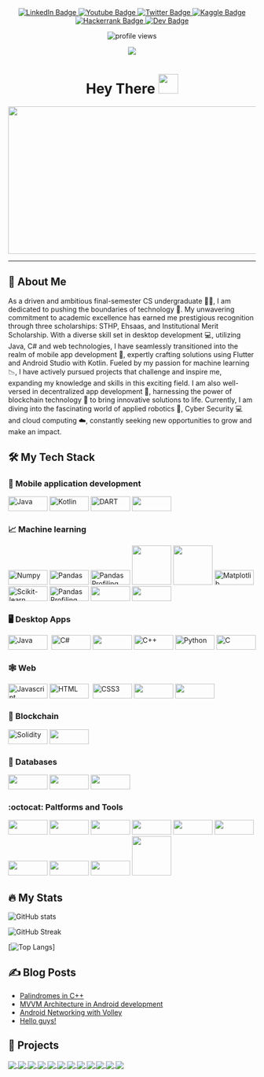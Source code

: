 <div id="badges" align="center">
  <a href="https://www.linkedin.com/in/sajjad-ali-b428b6198">
    <img 
      src="https://img.shields.io/badge/linkedin-%230077B5.svg?style=for-the-badge&logo=linkedin&logoColor=white" 
      alt="LinkedIn Badge"/>
  </a>
  <a href="https://www.youtube.com/channel/UCXfYIIBvk2e4H60BdKoznRA">
    <img 
      src="https://img.shields.io/badge/YouTube-%23FF0000.svg?style=for-the-badge&logo=YouTube&logoColor=white" 
      alt="Youtube Badge"/>
  </a>
  <a href="https://twitter.com/ali_imsajjad">
    <img 
      src="https://img.shields.io/badge/Twitter-%231DA1F2.svg?style=for-the-badge&logo=Twitter&logoColor=white" 
      alt="Twitter Badge"/>
  </a>
  <a href="https://www.kaggle.com/sajjadali786">
    <img 
      src = "https://img.shields.io/badge/Kaggle-035a7d?style=for-the-badge&logo=kaggle&logoColor=white" 
      alt="Kaggle Badge"/>
  </a>
  <a href="https://www.hackerrank.com/sajjad_bscsf19">
    <img 
      src = "https://img.shields.io/badge/-Hackerrank-2EC866?style=for-the-badge&logo=HackerRank&logoColor=white" 
      alt="Hackerrank Badge"/>
  </a>
  <a href="https://dev.to/sajjadali54">
    <img 
      src = "https://img.shields.io/badge/dev.to-0A0A0A?style=for-the-badge&logo=dev.to&logoColor=white" 
      alt="Dev Badge"/>
  </a>

  <p align="center">
  <img 
    src="https://komarev.com/ghpvc/?username=SajjadAli54&style=flat-square&color=blue" 
    alt="profile views"/>
</p>

</div>
<div align="center">
<img src="https://quotes-github-readme.vercel.app/api?type=horizontal&theme=dark">
</div>
<h1 align="center">
  Hey There
  <img 
    src="https://media.giphy.com/media/hvRJCLFzcasrR4ia7z/giphy.gif" 
    width="40px"/>
</h1>
<div align="center">
  <img 
    src="https://media.giphy.com/media/PI3QGKFN6XZUCMMqJm/giphy.gif" 
    width="600" 
    height="300"/>
</div>

---

## :boy: About Me

As a driven and ambitious final-semester CS undergraduate :man_student:, I am dedicated to pushing the boundaries of technology :gem:. My unwavering commitment to academic excellence has earned me prestigious recognition through three scholarships: STHP, Ehsaas, and Institutional Merit Scholarship. With a diverse skill set in desktop development :computer:, utilizing Java, C# and web technologies, I have seamlessly transitioned into the realm of mobile app development :iphone:, expertly crafting solutions using Flutter and Android Studio with Kotlin. Fueled by my passion for machine learning :chart_with_downwards_trend:, I have actively pursued projects that challenge and inspire me, expanding my knowledge and skills in this exciting field. I am also well-versed in decentralized app development :key:, harnessing the power of blockchain technology :ledger: to bring innovative solutions to life. Currently, I am diving into the fascinating world of applied robotics :robot:, Cyber Security :computer: and cloud computing :cloud:, constantly seeking new opportunities to grow and make an impact.

## 🛠️ My Tech Stack

### :iphone: Mobile application development

<div>
<img 
    src="https://img.shields.io/badge/java-%23ED8B00.svg?style=for-the-badge&logo=java&logoColor=white" 
    title="Java" 
    width="80" 
    height="30"/>
<img 
    src="https://img.shields.io/badge/kotlin-%237F52FF.svg?style=for-the-badge&logo=kotlin&logoColor=white" 
    title="Kotlin" 
    width="80" 
    height="30"/>
<img 
    src="https://img.shields.io/badge/dart-%230175C2.svg?style=for-the-badge&logo=dart&logoColor=white" 
    title="DART" 
    width="80" 
    height="30"/>
<img
        src="https://img.shields.io/badge/Flutter-%2302569B.svg?style=for-the-badge&logo=Flutter&logoColor=white"
        width="80"
        height="30"
      />
</div>

### :chart_with_upwards_trend: Machine learning

<div>
<img 
      src="https://img.shields.io/badge/numpy-%23013243.svg?style=for-the-badge&logo=numpy&logoColor=white" 
      title="Numpy" 
      width="80" 
      height="30"/>
<img 
      src="https://img.shields.io/badge/pandas-%23150458.svg?style=for-the-badge&logo=pandas&logoColor=white" 
      title="Pandas" 
      width="80" 
      height="30"/>
<img 
      src="https://img.shields.io/badge/pandas-profiling-%23ffffff.svg?style=for-the-badge&logo=pandas-profiling" 
      title="Pandas Profiling" 
      width="80" 
      height="30"/>
<img
  src = "https://img.shields.io/badge/SciPy-%230C55A5.svg?style=for-the-badge&logo=scipy&logoColor=%white"
  width="80"
  heigh="30"
  >
  <img
  src = "https://img.shields.io/badge/Sympy-%230C55A5.svg?style=for-the-badge&logo=sympy&logoColor=%white"
  width="80"
  heigh="30"
  >
<img 
      src="https://img.shields.io/badge/Matplotlib-%23ffffff.svg?style=for-the-badge&logo=Matplotlib&logoColor=white" 
      title="Matplotlib" 
      width="80" 
      height="30"/>
<img 
      src="https://img.shields.io/badge/scikit--learn-%23F7931E.svg?style=for-the-badge&logo=scikit-learn&logoColor=white" title="Scikit-learn" 
      width="80" 
      height="30"/>
<img 
      src="https://img.shields.io/badge/imbalanced-learn-%23ffffff.svg?style=for-the-badge&logo=imbalanced-learn" 
      title="Pandas Profiling" 
      width="80" 
      height="30"/>
<img 
      src="https://img.shields.io/badge/TensorFlow-%23FF6F00.svg?style=for-the-badge&logo=TensorFlow&logoColor=white" 
      width="80" 
      height="30"/>
<img 
      src="https://img.shields.io/badge/opencv-%23white.svg?style=for-the-badge&logo=opencv&logoColor=white" 
      width="80" 
      height="30"/>
</div>

### 🖥️ Desktop Apps

<div>
  <img 
    src="https://img.shields.io/badge/java-%23ED8B00.svg?style=for-the-badge&logo=java&logoColor=white" 
    title="Java" 
    width="80" 
    height="30"/> 
  <img 
    src="https://img.shields.io/badge/c%23-%23239120.svg?style=for-the-badge&logo=c-sharp&logoColor=white" 
    title="C#" 
    width="80" 
    height="30"/>
  <img
    src="https://img.shields.io/badge/.NET-5C2D91?style=for-the-badge&logo=.net&logoColor=white"
    width="80"
    height="30"/>
  <img 
    src="https://img.shields.io/badge/c++-%2300599C.svg?style=for-the-badge&logo=c%2B%2B&logoColor=white" 
    title="C++" 
    width="80" 
    height="30"/>
  <img 
    src="https://img.shields.io/badge/python-3670A0?style=for-the-badge&logo=python&logoColor=ffdd54" 
    title="Python" 
    width="80" 
    height="30"/>
  <img 
    src="https://img.shields.io/badge/c-%2300599C.svg?style=for-the-badge&logo=c&logoColor=white" 
    title="C" 
    width="80" 
    height="30"/>
</div>

### 🕸️ Web

<div>
<img 
    src="https://img.shields.io/badge/javascript-%23323330.svg?style=for-the-badge&logo=javascript&logoColor=%23F7DF1E" title="Javascript" 
    width="80" 
    height="30"/>
<img 
    src="https://img.shields.io/badge/html5-%23E34F26.svg?style=for-the-badge&logo=html5&logoColor=white" 
    title="HTML" 
    width="80" 
    height="30"/> 
<img 
  src="https://img.shields.io/badge/css3-%231572B6.svg?style=for-the-badge&logo=css3&logoColor=white" 
  title="CSS3" 
  width="80" 
  height="30"/>
<img
  src="https://img.shields.io/badge/bootstrap-%23563D7C.svg?style=for-the-badge&logo=bootstrap&logoColor=white"
  width="80"
  height="30"/>
<img 
      src="https://img.shields.io/badge/react-%2320232a.svg?style=for-the-badge&logo=react&logoColor=%2361DAFB" 
      width="80" 
      height="30"
    />

</div>

### :key: Blockchain

<div>
<img 
    src="https://img.shields.io/badge/Solidity-%23363636.svg?style=for-the-badge&logo=solidity&logoColor=white" 
    title="Solidity" 
    width="80" 
    height="30"/>
<img
        src="https://img.shields.io/badge/Ethereum-3C3C3D?style=for-the-badge&logo=Ethereum&logoColor=white"
        width="80"
        height="30"
      />
</div>

### 🏪 Databases

<div>
<img
  src="https://img.shields.io/badge/mysql-%2300f.svg?style=for-the-badge&logo=mysql&logoColor=white"
  width="80"
  height="30"/>
<img
  src="https://img.shields.io/badge/sqlite-%2307405e.svg?style=for-the-badge&logo=sqlite&logoColor=white"
  width="80"
  height="30"/>
<img 
  src="https://img.shields.io/badge/Firebase-039BE5?style=for-the-badge&logo=Firebase&logoColor=white" 
  width="80"
  height="30"/>
</div>

### :octocat: Paltforms and Tools

<div>
<img
    src="https://img.shields.io/badge/Linux-FCC624?style=for-the-badge&logo=linux&logoColor=black"
    width="80"
    height="30"/>
<img
    src="https://img.shields.io/badge/Android%20Studio-3DDC84.svg?style=for-the-badge&logo=android-studio&logoColor=white"
    width="80"
    height="30"
    />
<img 
      src="https://img.shields.io/badge/Anaconda-%2344A833.svg?style=for-the-badge&logo=anaconda&logoColor=white" 
      width="80" 
      height="30"
    />
<img 
    src="https://img.shields.io/badge/IntelliJIDEA-000000.svg?style=for-the-badge&logo=intellij-idea&logoColor=white" 
    width="80" 
    height="30"
    />
<img 
    src="https://img.shields.io/badge/Eclipse-FE7A16.svg?style=for-the-badge&logo=Eclipse&logoColor=white" 
    width="80" 
    height="30"
    />
<img 
    src="https://img.shields.io/badge/Atom-%2366595C.svg?style=for-the-badge&logo=atom&logoColor=white" 
    width="80" 
    height="30"
    />
<img 
      src="https://img.shields.io/badge/jupyter-%23FA0F00.svg?style=for-the-badge&logo=jupyter&logoColor=white" 
      width="80" 
      height="30"
    />
<img 
      src="https://img.shields.io/badge/Visual%20Studio%20Code-0078d7.svg?style=for-the-badge&logo=visual-studio-code&logoColor=white" 
      width="80" 
      height="30"
    />
<img 
      src="https://img.shields.io/badge/Visual%20Studio-5C2D91.svg?style=for-the-badge&logo=visual-studio&logoColor=white" 
      width="80" 
      height="30"
    />
<img
  src="https://img.shields.io/badge/VIM-%2311AB00.svg?style=for-the-badge&logo=vim&logoColor=white"
  width="80"
  heigh="30"
  >
</div>

## 🔥 My Stats

![GitHub stats](https://github-readme-stats-sigma-five.vercel.app/api?username=SajjadAli54&show_icons=true&theme=blue-green&count_private=true)

![GitHub Streak](http://github-readme-streak-stats.herokuapp.com?user=SajjadAli54&theme=blue-green)

[![Top Langs](https://github-readme-stats.vercel.app/api/top-langs/?username=SajjadAli54&theme=blue-green&langs_count=8&layout=compact)]

## ✍️ Blog Posts

<!-- BLOG-POST-LIST:START -->

- [Palindromes in C++](https://dev.to/sajjadali/palindrome-in-c-4po5)
- [MVVM Architecture in Android development](https://dev.to/sajjadali/mvvm-architecture-in-android-development-5eio)
- [Android Networking with Volley](https://dev.to/sajjadali/android-networking-with-volley-coi)
- [Hello guys!](https://dev.to/sajjadali/hello-guys-4pp0)
<!-- BLOG-POST-LIST:END -->

## 🏦 Projects

<a href="https://github.com/SajjadAli54/simplefolio.git">
  <img align="center" src="https://github-readme-stats-sigma-five.vercel.app/api/pin/?username=SajjadAli54&repo=simplefolio&theme=algolia"/>
</a>

<a href="https://github.com/SajjadAli54/countrycharm">
  <img align="center" src="https://github-readme-stats-sigma-five.vercel.app/api/pin/?username=SajjadAli54&repo=countrycharm&theme=algolia" />
</a>

<a href="https://github.com/SajjadAli54/cataract-classification.git">
  <img align="center" src="https://github-readme-stats-sigma-five.vercel.app/api/pin/?username=SajjadAli54&repo=cataract-classification&theme=algolia" />
</a>
<a href="https://github.com/SajjadAli54/data-science.git">
  <img align="center" src="https://github-readme-stats-sigma-five.vercel.app/api/pin/?username=SajjadAli54&repo=data-science&theme=algolia" />
</a>

<a href="https://github.com/SajjadAli54/android-material.git">
  <img align="center" src="https://github-readme-stats-sigma-five.vercel.app/api/pin/?username=SajjadAli54&repo=android-material&theme=algolia" />
</a>

<a href="https://github.com/SajjadAli54/CSharp-Projects.git">
  <img align="center" src="https://github-readme-stats-sigma-five.vercel.app/api/pin/?username=SajjadAli54&repo=CSharp-Projects&theme=algolia" />
</a>

<a href="https://github.com/SajjadAli54/flutter-Projects.git">
  <img align="center" src="https://github-readme-stats-sigma-five.vercel.app/api/pin/?username=SajjadAli54&repo=flutter-Projects&theme=algolia" />
</a>

<a href="https://github.com/SajjadAli54/flash-app.git">
  <img align="center" src="https://github-readme-stats-sigma-five.vercel.app/api/pin/?username=SajjadAli54&repo=flash-app&theme=algolia" />
</a>

<a href="https://github.com/SajjadAli54/data-structures.git">
  <img align="center" src="https://github-readme-stats-sigma-five.vercel.app/api/pin/?username=SajjadAli54&repo=data-structures&theme=algolia" />
</a>

<a href="https://github.com/SajjadAli54/java-tasks.git">
  <img align="center" src="https://github-readme-stats-sigma-five.vercel.app/api/pin/?username=SajjadAli54&repo=java-tasks&theme=algolia" />
</a>

<a href="https://github.com/SajjadAli54/cataract-classification.git">
  <img align="center" src="https://github-readme-stats-sigma-five.vercel.app/api/pin/?username=SajjadAli54&repo=cataract-classification&theme=algolia" />
</a>

<a href="https://github.com/SajjadAli54/robofriends.git">
  <img align="center" src="https://github-readme-stats-sigma-five.vercel.app/api/pin/?username=SajjadAli54&repo=robofriends&theme=algolia" />
</a>
